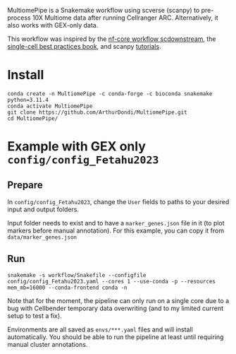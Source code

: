 MultiomePipe is a Snakemake workflow using scverse (scanpy) to pre-process 10X Multiome data after running Cellranger ARC. Alternatively, it also works with GEX-only data.

This workflow was inspired by the [nf-core workflow scdownstream](https://github.com/nf-core/scdownstream),  the [single-cell best practices book](https://github.com/theislab/single-cell-best-practices), and scanpy [tutorials](https://scanpy.readthedocs.io/en/stable/tutorials/basics/clustering.html).


# Install
```
conda create -n MultiomePipe -c conda-forge -c bioconda snakemake python=3.11.4
conda activate MultiomePipe
git clone https://github.com/ArthurDondi/MultiomePipe.git
cd MultiomePipe/
```

# Example with GEX only `config/config_Fetahu2023`
## Prepare

In `config/config_Fetahu2023`, change the `User` fields to paths to your desired input and output folders. 

Input folder needs to exist and to have a `marker_genes.json` file in it (to plot markers before manual annotation). For this example, you can copy it from `data/marker_genes.json`

## Run

```
snakemake -s workflow/Snakefile --configfile config/config_Fetahu2023.yaml --cores 1 --use-conda -p --resources mem_mb=16000 --conda-frontend conda -n
```

Note that for the moment, the pipeline can only run on a single core due to a bug with Cellbender temporary data overwriting (and to my limited current setup to test a fix).

Environments are all saved as `envs/***.yaml` files and will install automatically. You should be able to run the pipeline at least until requiring manual cluster annotations.



